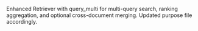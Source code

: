 Enhanced Retriever with query_multi for multi-query search, ranking aggregation, and optional cross-document merging. Updated purpose file accordingly.
